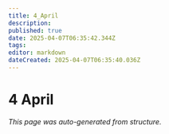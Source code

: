 ```yaml
---
title: 4_April
description: 
published: true
date: 2025-04-07T06:35:42.344Z
tags: 
editor: markdown
dateCreated: 2025-04-07T06:35:40.036Z
---
```


# 4 April

*This page was auto-generated from structure.*